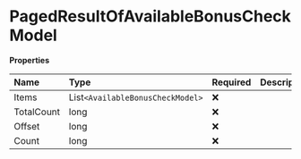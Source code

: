 # PagedResultOfAvailableBonusCheckModel

**Properties**

| Name       | Type                             | Required | Description |
| :--------- | :------------------------------- | :------- | :---------- |
| Items      | List`<AvailableBonusCheckModel>` | ❌       |             |
| TotalCount | long                             | ❌       |             |
| Offset     | long                             | ❌       |             |
| Count      | long                             | ❌       |             |

<!-- This file was generated by liblab | https://liblab.com/ -->
